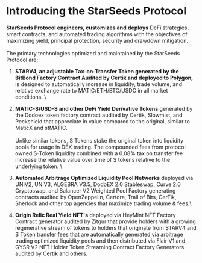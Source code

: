 # Introducing the StarSeeds Protocol

**StarSeeds Protocol engineers, customizes and** **deploys** DeFi strategies, smart contracts, and automated trading algorithms with the objectives of maximizing yield, principal protection, security and drawdown mitigation.\
\
The primary technologies optimized and maintained by the StarSeeds Protocol are;

1. **STARV4, an adjustable Tax-on-Transfer Token generated by the BitBond Factory Contract Audited by Certik and deployed to Polygon,** is designed to automatically increase in liquidity, trade volume, and relative exchange rate to MATIC/ETH/BTC/USDC in all market conditions. \

2. **MATIC-S/USD-S and other DeFi Yield Derivative Tokens** generated by the Dodoex token factory contract audited by Certik, Slowmist, and Peckshield that appreciate in value compared to the original, similar to MaticX and stMATIC. \
   \
   Unlike similar tokens, S Tokens stake the original token into liquidity pools for usage in DEX trading. The compounded fees from protocol owned S-Token liquidity combined with a 0.08% tax on transfer fee increase the relative value over time of S tokens relative to the underlying token. \

3. **Automated Arbitrage Optimized Liquidity Pool Networks** deployed via UNIV2, UNIV3, ALGEBRA V3.5, DodoEX 2.0 Stableswap, Curve 2.0 Cryptoswap, and Balancer V2 Weighted Pool Factory generating contracts audited by OpenZeppelin, Certora, Trail of Bits, CerTik, Sherlock and other top agencies that maximize trading volume & fees.\

4. **Origin Relic Real Yield NFT's** deployed via HeyMint NFT Factory Contract generator audited by Zitgur that provide holders with a growing regenerative stream of tokens to holders that originate from STARV4 and S Token transfer fees that are automatically generated via arbitrage trading optimized liquidity pools and then distributed via Flair V1 and GYSR V2 NFT Holder Token Streaming Contract Factory Generators audited by Certik and others.&#x20;

